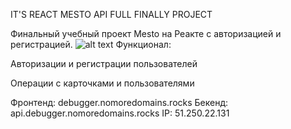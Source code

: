 IT'S REACT MESTO API FULL FINALLY PROJECT

Финальный учебный проект Mesto на Реакте с авторизацией и регистрацией.
![alt text](http://memesmix.net/media/created/lht64r.jpg)
Функционал:

Авторизации и регистрации пользователей

Операции с карточками и пользователями

Фронтенд: debugger.nomoredomains.rocks
Бекенд: api.debugger.nomoredomains.rocks
IP: 51.250.22.131
